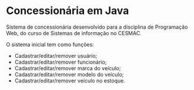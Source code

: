 # Concessionária em Java

Sistema de concessionária desenvolvido para a disciplina de Programação Web, do curso de Sistemas de informação no CESMAC.

O sistema inicial tem como funções:

- Cadastrar/editar/remover usuário;
- Cadastrar/editar/remover funcionário;
- Cadastrar/editar/remover marca do veículo;
- Cadastrar/editar/remover modelo do veículo;
- Cadastrar/editar/remover veículo no estoque.
